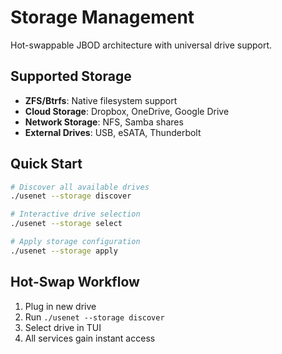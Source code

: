 # Storage Management

Hot-swappable JBOD architecture with universal drive support.

## Supported Storage

- **ZFS/Btrfs**: Native filesystem support
- **Cloud Storage**: Dropbox, OneDrive, Google Drive
- **Network Storage**: NFS, Samba shares
- **External Drives**: USB, eSATA, Thunderbolt

## Quick Start

```bash
# Discover all available drives
./usenet --storage discover

# Interactive drive selection
./usenet --storage select

# Apply storage configuration
./usenet --storage apply
```

## Hot-Swap Workflow

1. Plug in new drive
2. Run `./usenet --storage discover`  
3. Select drive in TUI
4. All services gain instant access